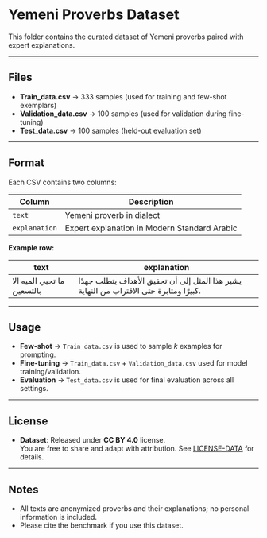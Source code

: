 # Yemeni Proverbs Dataset

This folder contains the curated dataset of Yemeni proverbs paired with expert explanations.

---

## Files

- **Train_data.csv** → 333 samples (used for training and few-shot exemplars)
- **Validation_data.csv** → 100 samples (used for validation during fine-tuning)
- **Test_data.csv** → 100 samples (held-out evaluation set)

---

## Format

Each CSV contains two columns:

| Column        | Description                                      |
|---------------|--------------------------------------------------|
| `text`        | Yemeni proverb in dialect                        |
| `explanation` | Expert explanation in Modern Standard Arabic     |

**Example row:**

| text                        | explanation                                                                 |
|-----------------------------|-----------------------------------------------------------------------------|
| ما تحيي الميه الا بالتسعين  | يشير هذا المثل إلى أن تحقيق الأهداف يتطلب جهدًا كبيرًا ومثابرة حتى الاقتراب من النهاية. |

---

## Usage

- **Few-shot** → `Train_data.csv` is used to sample *k* examples for prompting.  
- **Fine-tuning** → `Train_data.csv` + `Validation_data.csv` used for model training/validation.  
- **Evaluation** → `Test_data.csv` is used for final evaluation across all settings.  

---

## License

- **Dataset**: Released under **CC BY 4.0** license.  
You are free to share and adapt with attribution. See [LICENSE-DATA](../LICENSE-DATA) for details.

---

## Notes

- All texts are anonymized proverbs and their explanations; no personal information is included.
- Please cite the benchmark if you use this dataset.
